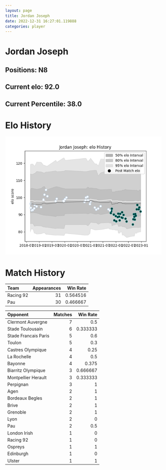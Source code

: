 ```yaml
---  
layout: page  
title: Jordan Joseph  
date: 2022-12-31 16:27:01.119888  
categories: player  
---
```

# Jordan Joseph

## Positions: N8

## Current elo: 92.0

## Current Percentile: 38.0

# Elo History


![elo history](history_JordanJoseph.png)
# Match History


| Team      |   Appearances |   Win Rate |
|:----------|--------------:|-----------:|
| Racing 92 |            31 |   0.564516 |
| Pau       |            30 |   0.466667 |

| Opponent             |   Matches |   Win Rate |
|:---------------------|----------:|-----------:|
| Clermont Auvergne    |         7 |   0.5      |
| Stade Toulousain     |         6 |   0.333333 |
| Stade Francais Paris |         5 |   0.6      |
| Toulon               |         5 |   0.3      |
| Castres Olympique    |         4 |   0.25     |
| La Rochelle          |         4 |   0.5      |
| Bayonne              |         4 |   0.375    |
| Biarritz Olympique   |         3 |   0.666667 |
| Montpellier Herault  |         3 |   0.333333 |
| Perpignan            |         3 |   1        |
| Agen                 |         2 |   1        |
| Bordeaux Begles      |         2 |   1        |
| Brive                |         2 |   1        |
| Grenoble             |         2 |   1        |
| Lyon                 |         2 |   0        |
| Pau                  |         2 |   0.5      |
| London Irish         |         1 |   0        |
| Racing 92            |         1 |   0        |
| Ospreys              |         1 |   1        |
| Edinburgh            |         1 |   0        |
| Ulster               |         1 |   1        |
